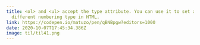 ```yaml
---
title: <ol> and <ul> accept the type attribute. You can use it to set a
  different numbering type in HTML.
link: https://codepen.io/matuzo/pen/qBNBpgw?editors=1000
date: 2020-10-07T17:45:34.386Z
image: til/til41.png
---
```

